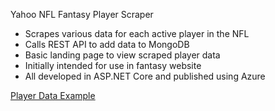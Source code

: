 Yahoo NFL Fantasy Player Scraper

- Scrapes various data for each active player in the NFL
- Calls REST API to add data to MongoDB
- Basic landing page to view scraped player data
- Initially intended for use in fantasy website
- All developed in ASP.NET Core and published using Azure

[Player Data Example](https://fantasygridironsite.azurewebsites.net/ "Player Data Example")
